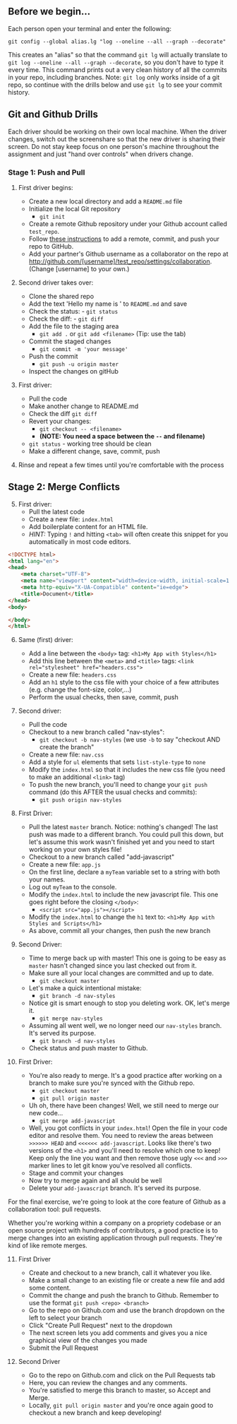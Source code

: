 ## Before we begin...

Each person open your terminal and enter the following:

`git config --global alias.lg "log --oneline --all --graph --decorate"`

This creates an "alias" so that the command `git lg` will actually translate to `git log --oneline --all --graph --decorate`, so you don't have to type it every time. This command prints out a very clean history of all the commits in your repo, including branches. Note: `git log` only works inside of a git repo, so continue with the drills below and use `git lg` to see your commit history.

## Git and Github Drills

Each driver should be working on their own local machine. When the driver changes, switch out the screenshare so that the new driver is sharing their screen. Do not stay keep focus on one person's machine throughout the assignment and just "hand over controls" when drivers change.

### Stage 1: Push and Pull

1. First driver begins:
    - Create a new local directory and add a `README.md` file
    - Initialize the local Git repository
        - `git init`
    - Create a remote Github repository under your Github account called `test_repo`.
    - Follow [these instructions](https://help.github.com/articles/adding-an-existing-project-to-github-using-the-command-line/) to add a remote, commit, and push your repo to GitHub.
    - Add your partner's Github username as a collaborator on the repo at http://github.com/[username]/test_repo/settings/collaboration. (Change [username] to your own.)

2. Second driver takes over:
    - Clone the shared repo
    - Add the text 'Hello my name is <your name>' to `README.md` and save
    - Check the status:
            - `git status`
    - Check the diff:
            - `git diff`
    - Add the file to the staging area
        - `git add .` or `git add <filename>` (Tip: use the tab)
    - Commit the staged changes
        - `git commit -m 'your message'`
    - Push the commit
        - `git push -u origin master`
    - Inspect the changes on gitHub

3. First driver:
    - Pull the code
    - Make another change to README.md
    - Check the diff `git diff` 
    - Revert your changes:
        - `git checkout -- <filename>`
        - **(NOTE: You need a space between the `--` and filename)**
    - `git status` - working tree should be clean
    - Make a different change, save, commit, push

4. Rinse and repeat a few times until you're comfortable with the process

## Stage 2: Merge Conflicts

5. First driver:
    - Pull the latest code
    - Create a new file: `index.html` 
    - Add boilerplate content for an HTML file.
    - *HINT:* Typing `!` and hitting `<tab>` will often create this snippet for you automatically in most code editors.
```html
<!DOCTYPE html>
<html lang="en">
<head>
    <meta charset="UTF-8">
    <meta name="viewport" content="width=device-width, initial-scale=1.0">
    <meta http-equiv="X-UA-Compatible" content="ie=edge">
    <title>Document</title>
</head>
<body>

</body>
</html>
```
6. Same (first) driver:
    - Add a line between the `<body>` tag: `<h1>My App with Styles</h1>`
    - Add this line between the `<meta>` and `<title>` tags: `<link rel="stylesheet" href="headers.css">`
    - Create a new file: `headers.css`
    - Add an `h1` style to the css file with your choice of a few attributes (e.g. change the font-size, color,...)
    - Perform the usual checks, then save, commit, push

7. Second driver:
    - Pull the code
    - Checkout to a new branch called "nav-styles":
        - `git checkout -b nav-styles` (we use `-b` to say "checkout AND create the branch"
    - Create a new file: `nav.css`
    - Add a style for `ul` elements that sets `list-style-type` to `none`
    - Modify the `index.html` so that it includes the new css file (you need to make an additional `<link>` tag)
    - To push the new branch, you'll need to change your `git push` command (do this AFTER the usual checks and commits):
        - `git push origin nav-styles`

8. First Driver:
    - Pull the latest `master` branch. Notice: nothing's changed! The last push was made to a different branch. You could pull this down, but let's assume this work wasn't finished yet and you need to start working on your own styles file!
    - Checkout to a new branch called "add-javascript"
    - Create a new file: `app.js`
    - On the first line, declare a `myTeam` variable set to a string with both your names.
    - Log out `myTeam` to the console.
    - Modify the `index.html` to include the new javascript file. This one goes right before the closing `</body>`:
        - `<script src="app.js"></script>`
    - Modify the `index.html` to change the `h1` text to: `<h1>My App with Styles and Scripts</h1>`
    - As above, commit all your changes, then push the new branch

9. Second Driver:
    - Time to merge back up with master! This one is going to be easy as `master` hasn't changed since you last checked out from it.
    - Make sure all your local changes are committed and up to date.
        - `git checkout master`
    - Let's make a quick intentional mistake:
        - `git branch -d nav-styles`
    - Notice git is smart enough to stop you deleting work. OK, let's merge it.
        - `git merge nav-styles`
    - Assuming all went well, we no longer need our `nav-styles` branch. It's served its purpose.
        - `git branch -d nav-styles`
    - Check status and push master to Github.

10. First Driver:
    - You're also ready to merge. It's a good practice after working on a branch to make sure you're synced with the Github repo.
        - `git checkout master`
        - `git pull origin master`
    - Uh oh, there have been changes! Well, we still need to merge our new code...
        - `git merge add-javascript`
    - Well, you got conflicts in your `index.html`! Open the file in your code editor and resolve them. You need to review the areas between `>>>>>> HEAD` and `<<<<<< add-javascript`. Looks like there's two versions of the `<h1>` and you'll need to resolve which one to keep! Keep only the line you want and then remove those ugly `<<<` and `>>>` marker lines to let git know you've resolved all conflicts.
    - Stage and commit your changes
    - Now try to merge again and all should be well
    - Delete your `add-javascript` branch. It's served its purpose.

For the final exercise, we're going to look at the core feature of Github as a collaboration tool: pull requests.

Whether you're working within a company on a propriety codebase or an open source project with hundreds of contributors, a good practice is to merge changes into an existing application through pull requests. They're kind of like remote merges.

11. First Driver
    - Create and checkout to a new branch, call it whatever you like.
    - Make a small change to an existing file or create a new file and add some content.
    - Commit the change and push the branch to Github. Remember to use the format `git push <repo> <branch>`
    - Go to the repo on Github.com and use the branch dropdown on the left to select your branch
    - Click "Create Pull Request" next to the dropdown
    - The next screen lets you add comments and gives you a nice graphical view of the changes you made
    - Submit the Pull Request

12. Second Driver
    - Go to the repo on Github.com and click on the Pull Requests tab
    - Here, you can review the changes and any comments.
    - You're satisfied to merge this branch to master, so Accept and Merge.
    - Locally, `git pull origin master` and you're once again good to checkout a new branch and keep developing!
    
